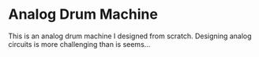 # Analog Drum Machine

This is an analog drum machine I designed from scratch. Designing analog circuits is more challenging than is seems...


